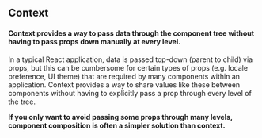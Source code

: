 ## Context
#### Context provides a way to **pass data** through the component tree **without having to pass props** down manually at every level.
In a typical React application, data is passed top-down (parent to child) via props, but this can be cumbersome for certain types of props (e.g. locale preference, UI theme) that are required by many components within an application. Context provides a way to share values like these between components without having to explicitly pass a prop through every level of the tree.

**If you only want to avoid passing some props through many levels, component composition is often a simpler solution than context.**

